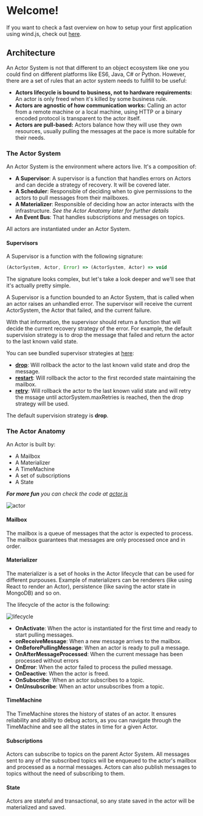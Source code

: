Welcome!
=======

If you want to check a fast overview on how to setup your first application using wind.js, check out [here](/README.md).

Architecture
--------------------------

An Actor System is not that different to an object ecosystem like one you could find on different platforms like ES6, Java, C# or Python. However, there are a set of rules that an actor system needs to fullfill to be useful:

* **Actors lifecycle is bound to business, not to hardware requirements:** An actor is only freed when it's killed by some business rule.
* **Actors are agnostic of how communication works:** Calling an actor from a remote machine or a local machine, using HTTP or a binary encoded protocol is transparent to the actor itself.
* **Actors are pull-based:** Actors balance how they will use they own resources, usually pulling the messages at the pace is more suitable for their needs.

### The Actor System

An Actor System is the environment where actors live. It's a composition of:

* **A Supervisor**: A supervisor is a function that handles errors on Actors and can decide a strategy of recovery. It will be covered later.
* **A Scheduler**: Responsible of deciding when to give permissions to the actors to pull messages from their mailboxes.
* **A Materializer**: Responsible of deciding how an actor interacts with the infrastructure. _See the Actor Anatomy later for further details_
* **An Event Bus**: That handles subscriptions and messages on topics.

All actors are instantiated under an Actor System.

#### Supervisors

A Supervisor is a function with the following signature:

```js
(ActorSystem, Actor, Error) => (ActorSystem, Actor) => void
```

The signature looks complex, but let's take a look deeper and we'll see that it's actually pretty simple.

A Supervisor is a function bounded to an Actor System, that is called when an actor raises an unhandled error. The supervisor will receive the current ActorSystem, the Actor that failed, and the current failure.

With that information, the supervisor should return a function that will decide the current recovery strategy of the error. For example, the default supervision strategy is to drop the message that failed and return the actor to the last known valid state.

You can see bundled supervisor strategies at [here](/lib/domain/actor/supervisor/):

* **[drop](/lib/domain/actor/supervisor/drop.js)**: Will rollback the actor to the last known valid state and drop the message.
* **[restart](/lib/domain/actor/supervisor/restart.js)**: Will rollback the actor to the first recorded state maintaining the mailbox.
* **[retry](/lib/domain/actor/supervisor/retry.js)**: Will rollback the actor to the last known valid state and will retry the mssage until actorSystem.maxRetries is reached, then the drop strategy will be used.

The default supervision strategy is **drop**.

### The Actor Anatomy

An Actor is built by:

* A Mailbox
* A Materializer
* A TimeMachine
* A set of subscriptions
* A State

_**For more fun** you can check the code at [actor.js](/lib/domain/actor/actor.js)_

![actor](https://user-images.githubusercontent.com/1822138/39409821-faed94f0-4bed-11e8-8c05-3741d7fbb322.png)

#### Mailbox

The mailbox is a queue of messages that the actor is expected to process. The mailbox guarantees that messages
are only processed once and in order.

#### Materializer

The materializer is a set of hooks in the Actor lifecycle that can be used for different purpouses. Example of
materializers can be renderers (like using React to render an Actor), persistence (like saving the actor state in MongoDB)
and so on.

The lifecycle of the actor is the following:

![lifecycle](https://user-images.githubusercontent.com/1822138/39409919-1d49c2b6-4bef-11e8-8016-78650cd9d326.png)

* **OnActivate**: When the actor is instantiated for the first time and ready to start pulling messages.
* **onReceiveMessage**: When a new message arrives to the mailbox.
* **OnBeforePullingMessage**: When an actor is ready to pull a message.
* **OnAfterMessageProcessed**: When the current message has been processed without errors
* **OnError**: When the actor failed to process the pulled message.
* **OnDeactive**: When the actor is freed.
* **OnSubscribe**: When an actor subscribes to a topic.
* **OnUnsubscribe**: When an actor unsubscribes from a topic.

#### TimeMachine

The TimeMachine stores the history of states of an actor. It ensures reliability and ability to debug actors, as you can
navigate through the TimeMachine and see all the states in time for a given Actor.

#### Subscriptions

Actors can subscribe to topics on the parent Actor System. All messages sent to any of the subscribed topics will be enqueued to the actor's mailbox and processed as a normal messages. Actors can also publish messages to topics without
the need of subscribing to them.

#### State

Actors are stateful and transactional, so any state saved in the actor will be materialized and saved.

